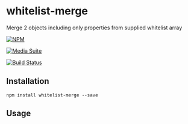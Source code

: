 # whitelist-merge

Merge 2 objects including only properties from supplied whitelist array

[![NPM](https://nodei.co/npm/whitelist-merge.png?downloads=true&stars=true)](https://nodei.co/npm/whitelist-merge/)

[![Media Suite](http://mediasuite.co.nz/ms-badge.png)](http://mediasuite.co.nz)

[![Build Status](https://travis-ci.org/mediasuitenz/whitelist-merge.svg)](https://travis-ci.org/mediasuitenz/whitelist-merge)

## Installation

```
npm install whitelist-merge --save
```

## Usage
